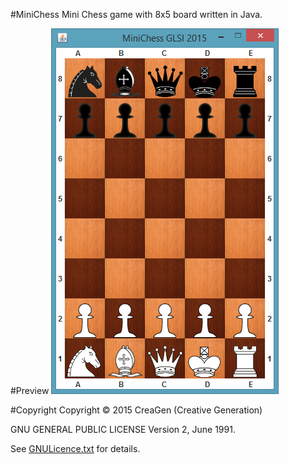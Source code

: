 #MiniChess
Mini Chess game with 8x5 board written in Java.

#Preview
<img src="https://github.com/MedHossam/MiniChess/blob/master/preview.png"/>

#Copyright
Copyright © 2015 CreaGen (Creative Generation)

GNU GENERAL PUBLIC LICENSE Version 2, June 1991.

See <a href="https://github.com/MedHossam/MiniChess/blob/master/GNULicence.txt">GNULicence.txt</a> for details.
